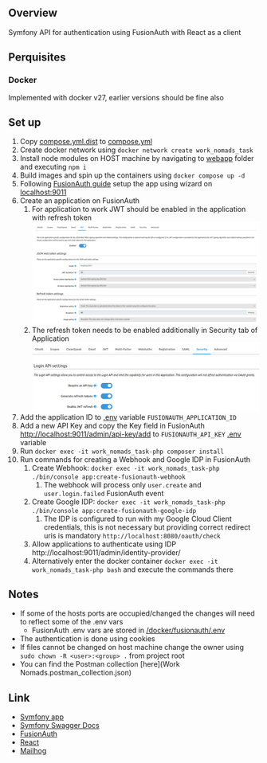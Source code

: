 ## Overview

Symfony API for authentication using FusionAuth with React as a client

## Perquisites

### Docker

Implemented with docker v27, earlier versions should be fine also

## Set up

1. Copy [compose.yml.dist](compose.yml.dist) to [compose.yml](compose.yml)
2. Create docker network using `docker network create work_nomads_task`
3. Install node modules on HOST machine by navigating to [webapp](./webapp) folder and executing `npm i`
4. Build images and spin up the containers using `docker compose up -d`
5. Following [FusionAuth guide](https://fusionauth.io/docs/quickstarts/5-minute-docker#2-complete-the-setup-wizard) setup the app using wizard on [localhost:9011](http://localhost:9011)
6. Create an application on FusionAuth
   1. For application to work JWT should be enabled in the application with refresh token ![JWT Config](/docs/jwt_config.png "JWT Config")
   2. The refresh token needs to be enabled additionally in Security tab of Application ![JWT Refresh Token](/docs/jwt_refresh_config.png "JWT Refresh Token")
7. Add the application ID to [.env](.env) variable `FUSIONAUTH_APPLICATION_ID`
8. Add a new API Key and copy the Key field in FusionAuth [http://localhost:9011/admin/api-key/add](http://localhost:9011/admin/api-key/add) to `FUSIONAUTH_API_KEY` [.env](.env) variable
9. Run `docker exec -it work_nomads_task-php composer install`
10. Run commands for creating a Webhook and Google IDP in FusionAuth
    1. Create Webhook: `docker exec -it work_nomads_task-php ./bin/console app:create-fusionauth-webhook`
       1. The webhook will process only `user.create` and `user.login.failed` FusionAuth event
    2. Create Google IDP: `docker exec -it work_nomads_task-php ./bin/console app:create-fusionauth-google-idp`
       1. The IDP is configured to run with my Google Cloud Client credentials, this is not necessary but providing correct redirect uris is mandatory `http://localhost:8080/oauth/check`
    3. Allow applications to authenticate using IDP http://localhost:9011/admin/identity-provider/
    4. Alternatively enter the docker container `docker exec -it work_nomads_task-php bash` and execute the commands there

## Notes

- If some of the hosts ports are occupied/changed the changes will need to reflect some of the .env vars
   - FusionAuth .env vars are stored in [/docker/fusionauth/.env](docker/fusionauth/.env)
- The authentication is done using cookies
- If files cannot be changed on host machine change the owner using `sudo chown -R <user>:<group> .` from project root
- You can find the Postman collection [here](Work Nomads.postman_collection.json)

## Link

- [Symfony app](http://localhost:8080)
- [Symfony Swagger Docs](http://localhost:8080/api/doc)
- [FusionAuth](http://localhost:9011)
- [React](http://localhost:3000)
- [Mailhog](http://localhost:8025)